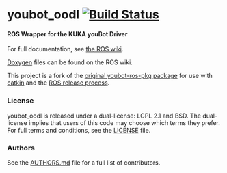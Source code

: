 youbot_oodl [![Build Status](https://api.travis-ci.org/WPI-RAIL/youbot_oodl.png)](https://travis-ci.org/WPI-RAIL/youbot_oodl)
===========

#### ROS Wrapper for the KUKA youBot Driver
For full documentation, see [the ROS wiki](http://ros.org/wiki/youbot_oodl).

[Doxygen](http://ros.org/doc/groovy/api/youbot_oodl/html/) files can be found on the ROS wiki.

This project is a fork of the [original youbot-ros-pkg package](https://github.com/youbot/youbot-ros-pkg) for use with [catkin](http://www.ros.org/wiki/catkin) and the [ROS release process](http://www.ros.org/wiki/bloom/).

### License
youbot_oodl is released under a dual-license: LGPL 2.1 and BSD. The dual-license implies that users of this code may choose which terms they prefer. For full terms and conditions, see the [LICENSE](LICENSE) file.

### Authors
See the [AUTHORS.md](AUTHORS.md) file for a full list of contributors.
